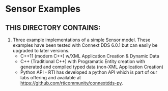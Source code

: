 # Sensor Examples

## THIS DIRECTORY CONTAINS:

1. Three example implementations of a simple Sensor model. These examples have been tested with Connext DDS 6.0.1 but can easily be upgraded to later versions.
    - C++11 (modern C++) w/XML Application Creation & Dynamic Data
    - C++ (Traditional C++) with Programatic Entity creation with generated and compiled typed data (non-XML Application Creation)
    - Python API - RTI has developed a python API which is part of our labs offering and available at https://github.com/rticommunity/connextdds-py.




